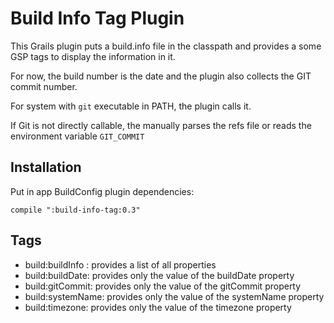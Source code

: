 Build Info Tag Plugin
=====================

This Grails plugin puts a build.info file in the classpath and provides a some GSP tags to display
the information in it.

For now, the build number is the date and the plugin also collects the GIT commit number.

For system with `git` executable in PATH, the plugin calls it.

If Git is not directly callable, the manually parses the refs file or reads the environment variable `GIT_COMMIT`

## Installation

Put in app BuildConfig plugin dependencies:

    compile ":build-info-tag:0.3"

## Tags

* build:buildInfo : provides a list of all properties
* build:buildDate: provides only the value of the buildDate property
* build:gitCommit: provides only the value of the gitCommit property
* build:systemName: provides only the value of the systemName property
* build:timezone: provides only the value of the timezone property

